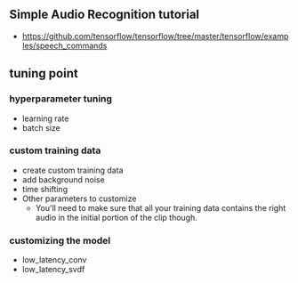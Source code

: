 ## Simple Audio Recognition tutorial
- https://github.com/tensorflow/tensorflow/tree/master/tensorflow/examples/speech_commands

## tuning point
### hyperparameter tuning
- learning rate
- batch size

### custom training data 
- create custom training data
- add background noise
- time shifting
- Other parameters to customize
  - You'll need to make sure that all your training data contains the right audio in the initial portion of the clip though.

### customizing the model
- low_latency_conv
- low_latency_svdf
